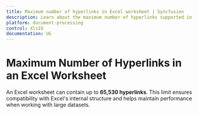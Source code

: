 ```yaml
---
title: Maximum number of hyperlinks in Excel worksheet | Syncfusion
description: Learn about the maximum number of hyperlinks supported in an Excel worksheet using Syncfusion .NET Excel library (XlsIO).
platform: document-processing
control: XlsIO
documentation: UG
---
```


# Maximum Number of Hyperlinks in an Excel Worksheet

An Excel worksheet can contain up to **65,530 hyperlinks**. This limit ensures compatibility with Excel's internal structure and helps maintain performance when working with large datasets.